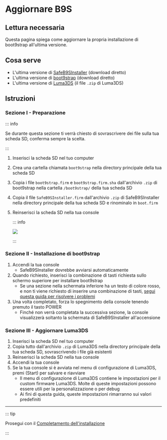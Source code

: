 # Aggiornare B9S

## Lettura necessaria

Questa pagina spiega come aggiornare la propria installazione di boot9strap all'ultima versione.

## Cosa serve

- L'ultima versione di [SafeB9SInstaller](https://github.com/d0k3/SafeB9SInstaller/releases/download/v0.0.7/SafeB9SInstaller-20170605-122940.zip) (download diretto)
- L'ultima versione di [boot9strap](https://github.com/SciresM/boot9strap/releases/download/1.4/boot9strap-1.4.zip) (download diretto)
- L'ultima versione di [Luma3DS](https://github.com/LumaTeam/Luma3DS/releases/latest) (il file `.zip` di Luma3DS)

## Istruzioni

### Sezione I - Preparazione

::: info

Se durante questa sezione ti verrà chiesto di sovrascrivere dei file sulla tua scheda SD, conferma sempre la scelta.

:::

1. Inserisci la scheda SD nel tuo computer
2. Crea una cartella chiamata `boot9strap` nella directory principale della tua scheda SD
3. Copia i file `boot9strap.firm` e `boot9strap.firm.sha` dall'archivio `.zip` di boot9strap nella cartella `/boot9strap/` della tua scheda SD
4. Copia il file `SafeB9SInstaller.firm` dall'archivio `.zip` di SafeB9SInstaller nella directory principale della tua scheda SD e rinominalo in `boot.firm`
5. Reinserisci la scheda SD nella tua console

    ::: info

    ![](/images/screenshots/updateb9s-root-layout.png)

    :::

### Sezione II - Installazione di boot9strap

1. Accendi la tua console
    - SafeB9SInstaller dovrebbe avviarsi automaticamente
2. Quando richiesto, inserisci la combinazione di tasti richiesta sullo schermo superiore per installare boot9strap
    - Se una sezione nella schermata inferiore ha un testo di colore rosso, e non ti viene richiesto di inserire una combinazione di tasti, [segui questa guida per risolvere i problemi](troubleshooting-updating-b9s)
3. Una volta completato, forza lo spegnimento della console tenendo premuto il tasto POWER
    - Finché non verrà completata la successiva sezione, la console visualizzerà soltanto la schermata di SafeB9SInstaller all'accensione

### Sezione III - Aggiornare Luma3DS

1. Inserisci la scheda SD nel tuo computer
2. Copia tutto dall'archivio `.zip` di Luma3DS nella directory principale della tua scheda SD, sovrascrivendo i file già esistenti
3. Reinserisci la scheda SD nella tua console
4. Accendi la tua console
5. Se la tua console si è avviata nel menu di configurazione di Luma3DS, premi (Start) per salvare e riavviare
    - Il menu di configurazione di Luma3DS contiene le impostazioni per il custom firmware Luma3DS. Molte di queste impostazioni possono essere utili per la personalizzazione o per debug
    - Ai fini di questa guida, queste impostazioni rimarranno sui valori predefiniti

___

::: tip

Prosegui con il [Completamento dell'installazione](finalizing-setup)

:::
